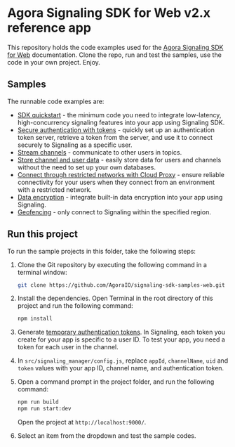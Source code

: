 # Agora Signaling SDK for Web v2.x reference app

This repository holds the code examples used for the [Agora Signaling SDK for Web](https://docs-staging-git-milestone-22-signalling-211-agora-gdxe.vercel.app/en/signaling/overview/product-overview?platform=web) documentation. Clone the repo, run and test the samples, use the code in your own project. Enjoy.

## Samples  

The runnable code examples are:

- [SDK quickstart](/src/sdk_quickstart/) - the minimum code you need to integrate low-latency, high-concurrency
  signaling features into your app using Signaling SDK.
- [Secure authentication with tokens](/src/authentication_workflow/) - quickly set up an authentication token server, retrieve
  a token from the server, and use it to connect securely to Signaling as a specific user.
- [Stream channels](/src/stream_channel/) - communicate to other users in topics.
- [Store channel and user data](src/read_write_metadata) - easily store data for users and channels without the need to
  set up your own databases. 
- [Connect through restricted networks with Cloud Proxy](src/cloud_proxy/) - ensure reliable connectivity for your users when they connect from an
  environment with a restricted network.
- [Data encryption](src/data_encryption) - integrate built-in data encryption into your app using Signaling.
- [Geofencing](src/geofencing) - only connect to Signaling within the specified region.


## Run this project

To run the sample projects in this folder, take the following steps:

1. Clone the Git repository by executing the following command in a terminal window:

    ```bash
    git clone https://github.com/AgoraIO/signaling-sdk-samples-web.git
    ```

1. Install the dependencies. Open Terminal in the root directory of this project and run the following command:

    ```bash
    npm install
    ```
1. Generate [temporary authentication tokens](https://webdemo.agora.io/token-builder/). 
   In Signaling, each token you create for your app is specific to a user ID. To test your app, you need a token for each user in the channel. 

1. In `src/signaling_manager/config.js`, replace `appId`, `channelName`, `uid` and `token` values with your app ID, channel name, and authentication token.


1. Open a command prompt in the project folder, and run the following command:

    ``` bash
    npm run build
    npm run start:dev
    ```

    Open the project at `http://localhost:9000/`.

1. Select an item from the dropdown and test the sample codes.
